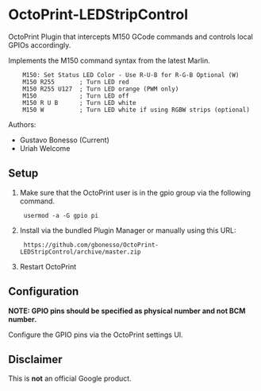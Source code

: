 # OctoPrint-LEDStripControl

OctoPrint Plugin that intercepts M150 GCode commands and controls local GPIOs accordingly.

Implements the M150 command syntax from the latest Marlin.

        M150: Set Status LED Color - Use R-U-B for R-G-B Optional (W)
        M150 R255       ; Turn LED red
        M150 R255 U127  ; Turn LED orange (PWM only)
        M150            ; Turn LED off
        M150 R U B      ; Turn LED white
        M150 W          ; Turn LED white if using RGBW strips (optional)

Authors:
- Gustavo Bonesso (Current)
- Uriah Welcome

## Setup

1. Make sure that the OctoPrint user is in the gpio group via the following command.

    	usermod -a -G gpio pi

1. Install via the bundled Plugin Manager or manually using this URL:

    	https://github.com/gbonesso/OctoPrint-LEDStripControl/archive/master.zip

1. Restart OctoPrint

## Configuration

**NOTE: GPIO pins should be specified as physical number and not BCM number.**

Configure the GPIO pins via the OctoPrint settings UI.

## Disclaimer

This is **not** an official Google product.
